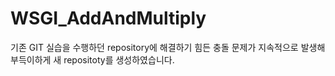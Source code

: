 # WSGI_AddAndMultiply
기존 GIT 실습을 수행하던 repository에 해결하기 힘든 충돌 문제가 지속적으로 발생해 부득이하게 새 repositoty를 생성하였습니다.
